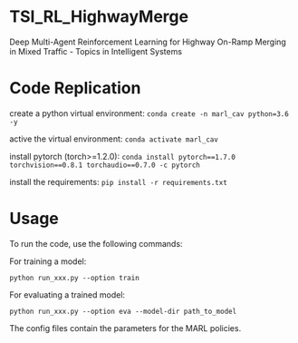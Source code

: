 # TSI_RL_HighwayMerge
Deep Multi-Agent Reinforcement Learning for Highway On-Ramp Merging in Mixed Traffic - Topics in Intelligent Systems

# Code Replication
create a python virtual environment: `conda create -n marl_cav python=3.6 -y`


active the virtual environment: `conda activate marl_cav`


install pytorch (torch>=1.2.0): `conda install pytorch==1.7.0 torchvision==0.8.1 torchaudio==0.7.0 -c pytorch`


install the requirements: `pip install -r requirements.txt`

# Usage
To run the code, use the following commands:

For training a model:

`python run_xxx.py --option train`

For evaluating a trained model:

`python run_xxx.py --option eva --model-dir path_to_model`

The config files contain the parameters for the MARL policies.


